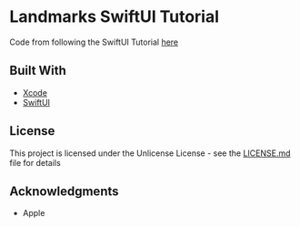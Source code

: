 # Landmarks SwiftUI Tutorial

Code from following the SwiftUI Tutorial [here](https://developer.apple.com/tutorials/swiftui/creating-and-combining-views)

## Built With

* [Xcode](https://developer.apple.com/xcode/)
* [SwiftUI](https://developer.apple.com/xcode/swiftui/) 

## License

This project is licensed under the Unlicense License - see the [LICENSE.md](LICENSE.md) file for details

## Acknowledgments

* Apple
